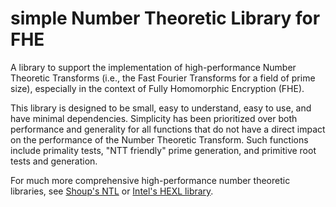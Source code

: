 # simple Number Theoretic Library for FHE

A library to support the implementation of high-performance Number Theoretic Transforms (i.e., the Fast Fourier Transforms for a field of prime size), especially in the context of Fully Homomorphic Encryption (FHE).

This library is designed to be small, easy to understand, easy to use, and have minimal dependencies. Simplicity has been prioritized over both performance and generality for all functions that do not have a direct impact on the performance of the Number Theoretic Transform. Such functions include primality tests, "NTT friendly" prime generation, and primitive root tests and generation.

For much more comprehensive high-performance number theoretic libraries, see [Shoup's NTL](https://github.com/libntl/ntl) or [Intel's HEXL library](https://github.com/intel/hexl).
